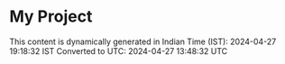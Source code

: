# My Project

This content is dynamically generated in Indian Time (IST): 2024-04-27 19:18:32 IST
Converted to UTC: 2024-04-27 13:48:32 UTC
